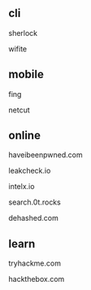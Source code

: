 ## cli
sherlock

wifite

## mobile
fing

netcut

## online
haveibeenpwned.com

leakcheck.io

intelx.io

search.0t.rocks

dehashed.com


## learn
tryhackme.com

hackthebox.com
